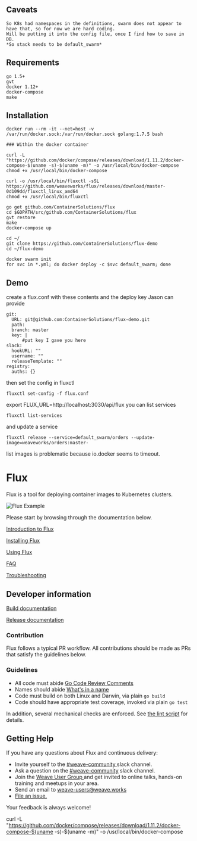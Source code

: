 


## Caveats

```
So K8s had namespaces in the definitions, swarm does not appear to have that, so for now we are hard coding.
Will be putting it into the config file, once I find how to save in DB.
*So stack needs to be default_swarm*
```

## Requirements

```
go 1.5+
gvt
docker 1.12+
docker-compose
make
```

## Installation

```
docker run --rm -it --net=host -v /var/run/docker.sock:/var/run/docker.sock golang:1.7.5 bash

### Within the docker container

curl -L "https://github.com/docker/compose/releases/download/1.11.2/docker-compose-$(uname -s)-$(uname -m)" -o /usr/local/bin/docker-compose
chmod +x /usr/local/bin/docker-compose

curl -o /usr/local/bin/fluxctl -sSL https://github.com/weaveworks/flux/releases/download/master-0d109dd/fluxctl_linux_amd64
chmod +x /usr/local/bin/fluxctl

go get github.com/ContainerSolutions/flux
cd $GOPATH/src/github.com/ContainerSolutions/flux
gvt restore
make
docker-compose up

cd ~/
git clone https://github.com/ContainerSolutions/flux-demo
cd ~/flux-demo

docker swarm init
for svc in *.yml; do docker deploy -c $svc default_swarm; done
```


## Demo
create a flux.conf with these contents and the deploy key Jason can provide
```
git:
  URL: git@github.com:ContainerSolutions/flux-demo.git
  path: 
  branch: master
  key: |
      #put key I gave you here
slack:
  hookURL: ""
  username: ""
  releaseTemplate: ""
registry:
  auths: {}
```

then set the config in fluxctl
```
fluxctl set-config -f flux.conf
```
export FLUX_URL=http://localhost:3030/api/flux
you can list services
```
fluxctl list-services
```

and update a service
```
fluxctl release --service=default_swarm/orders --update-image=weaveworks/orders:master-
```

list images is problematic because io.docker seems to timeout.


# Flux

Flux is a tool for deploying container images to Kubernetes clusters.

![Flux Example](https://cloud.githubusercontent.com/assets/8793723/22978790/0d58861a-f38c-11e6-92d4-ce3f869e1ace.gif)

Please start by browsing through the documentation below.

[Introduction to Flux](/site/introduction.md)

[Installing Flux](/site/installing.md)

[Using Flux](/site/using.md)

[FAQ](/site/faq.md)

[Troubleshooting](/site/troubleshooting.md)

## Developer information

[Build documentation](/site/building.md)

[Release documentation](/internal_docs/releasing.md)

### Contribution

Flux follows a typical PR workflow.
All contributions should be made as PRs that satisfy the guidelines below.

### Guidelines

- All code must abide [Go Code Review Comments](https://github.com/golang/go/wiki/CodeReviewComments)
- Names should abide [What's in a name](https://talks.golang.org/2014/names.slide#1)
- Code must build on both Linux and Darwin, via plain `go build`
- Code should have appropriate test coverage, invoked via plain `go test`

In addition, several mechanical checks are enforced.
See [the lint script](/lint) for details.

## <a name="help"></a>Getting Help

If you have any questions about Flux and continuous delivery:

- Invite yourself to the <a href="https://weaveworks.github.io/community-slack/" target="_blank"> #weave-community </a> slack channel.
- Ask a question on the <a href="https://weave-community.slack.com/messages/general/"> #weave-community</a> slack channel.
- Join the <a href="https://www.meetup.com/pro/Weave/"> Weave User Group </a> and get invited to online talks, hands-on training and meetups in your area.
- Send an email to <a href="mailto:weave-users@weave.works">weave-users@weave.works</a>
- <a href="https://github.com/ContainerSolutions/flux/issues/new">File an issue.</a>

Your feedback is always welcome!

curl -L "https://github.com/docker/compose/releases/download/1.11.2/docker-compose-$(uname -s)-$(uname -m)" -o /usr/local/bin/docker-compose
